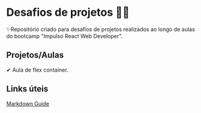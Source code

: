 # Desafios de projetos 🚀🚀
✨Repositório criado para desafios de projetos realizados ao longo de aulas do bootcamp "Impulso React Web Developer".

## Projetos/Aulas
✔ Aula de flex container.

## Links úteis 
[Markdown Guide](https://www.markdownguide.org/basic-syntax/)



